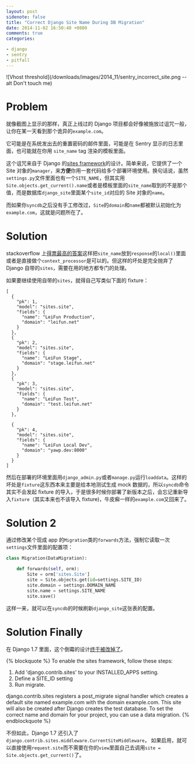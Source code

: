 ```yaml
---
layout: post
sidenote: false
title: "Correct Django Site Name During DB Migration"
date: 2014-11-02 16:50:40 +0800
comments: true
categories:

- django
- sentry
- pitfall
---
```


![Vhost threshold](/downloads/images/2014_11/sentry_incorrect_site.png --alt Don't touch me)

Problem
==========

就像截图上显示的那样，真正上线过的 Django 项目都会好像被施放过诅咒一般，让你在某一天看到那个诡异的`example.com`。

它可能是在系统发出去的重置密码的邮件里面，可能是在 Sentry 显示的日志里面，也可能就在你用 `site_name` tag 渲染的模板里面。

这个诅咒来自于 Django 的[sites framework](https://docs.djangoproject.com/en/1.6/ref/contrib/sites/)的设计。简单来说，它提供了一个 Site 对象的`manager`，来**方便**你用一套代码给多个部署环境使用。换句话说，虽然`settings.py`文件里面也有一个`SITE_NAME`，但其实用`Site.objects.get_current().name`或者是模板里面的`site_name`取到的不是那个值，而是数据库`django_site`里面某个`site_id`对应的 Site 对象的`name`。

而如果你`syncdb`之后没有手工修改过，`Site`的`domain`和`name`都被默认初始化为`example.com`，这就是问题所在了。

Solution
===========

stackoverflow 上[得票最高的答案](http://stackoverflow.com/questions/3430451/using-django-settings-in-templates)这样把`site_name`放到`response`的`local()`里面或者是直接做个`context_processor`是可以的。但这样的坏处是完全抛弃了 Django 自带的`sites`，需要在用的地方都专门的处理。

如果要继续使用自带的`sites`，就得自己写类似下面的 fixture：

```
[
  {
    "pk": 1,
    "model": "sites.site",
    "fields": {
      "name": "LeiFun Production",
      "domain": "leifun.net"
    }
  },
  {
    "pk": 2,
    "model": "sites.site",
    "fields": {
      "name": "LeiFun Stage",
      "domain": "stage.leifun.net"
    }
  },
  {
    "pk": 3,
    "model": "sites.site",
    "fields": {
      "name": "LeiFun Test",
      "domain": "test.leifun.net"
    }
  },

  {
    "pk": 4,
    "model": "sites.site",
    "fields": {
      "name": "LeiFun Local Dev",
      "domain": "yawp.dev:8000"
    }
  }
]
```

然后在部署的环境里面用`django_admin.py`或者`manage.py`运行`loaddata`。这样的坏处是`fixture`这东西本来主要是给本地测试生成 mock 数据的，所以`syncdb`命令其实不会发起 fixture 的导入，于是很多时候你部署了新版本之后，会忘记重新导入`fixture`（其实本来也不该导入 fixture)，牛皮癣一样的`example.com`又回来了。

Solution 2
===========

通过修改某个现成 app 的`Migration`类的`forwards`方法，强制它读取一次`settings`文件里面的配置项：

```python
class Migration(DataMigration):

    def forwards(self, orm):
        Site = orm['sites.Site']
        site = Site.objects.get(id=settings.SITE_ID)
        site.domain = settings.DOMAIN_NAME
        site.name = settings.SITE_NAME
        site.save()
 ```

这样一来，就可以在`syncdb`的时候刷新`django_site`这张表的配置。

Solution Finally
==============

在 Django 1.7 里面，这个倒霉的设计[终于被改掉了](https://docs.djangoproject.com/en/dev/ref/contrib/sites/?from=olddocs)。

{% blockquote %}
To enable the sites framework, follow these steps:

1. Add 'django.contrib.sites' to your INSTALLED_APPS setting.
2. Define a SITE_ID setting
3. Run migrate.

django.contrib.sites registers a post_migrate signal handler which creates a default site named example.com with the domain example.com. This site will also be created after Django creates the test database. To set the correct name and domain for your project, you can use a data migration.
{% endblockquote %}

不但如此，Django 1.7 还引入了`django.contrib.sites.middleware.CurrentSiteMiddleware`， 如果启用，就可以直接使用`request.site`而不需要在你的`view`里面自己去调用`site = Site.objects.get_current()`了。
